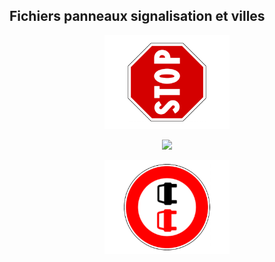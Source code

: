 ## Fichiers panneaux signalisation et villes

<p align="center"> 
  <img src="./stop.png" width="200"> 
<p/>

<p align="center"> 
  <img src="./sens__interdit" width="200"> 
<p/>

<p align="center"> 
  <img src="./depassement.png" width="200"> 
<p/>

